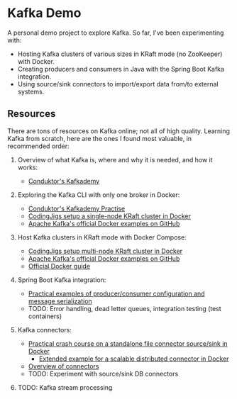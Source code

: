 # Kafka Demo
A personal demo project to explore Kafka. So far, I've been experimenting with:
- Hosting Kafka clusters of various sizes in KRaft mode (no ZooKeeper) with Docker.
- Creating producers and consumers in Java with the Spring Boot Kafka integration.
- Using source/sink connectors to import/export data from/to external systems.

## Resources
There are tons of resources on Kafka online; not all of high quality. Learning Kafka from scratch, here are the ones I found most valuable, in recommended order:

1. Overview of what Kafka is, where and why it is needed, and how it works:
    - [Conduktor's Kafkademy](https://learn.conduktor.io/kafka/what-is-apache-kafka/)

2. Exploring the Kafka CLI with only one broker in Docker:
    - [Conduktor's Kafkademy Practise](https://learn.conduktor.io/kafka/how-to-start-kafka-using-docker/)
    - [CodingJigs setup a single-node KRaft cluster in Docker](https://codingjigs.com/setting-up-a-single-node-kafka-cluster-using-kraft-mode-no-more-zookeeper-dependency/)
    - [Apache Kafka's official Docker examples on GitHub](https://github.com/apache/kafka/blob/trunk/docker/examples/README.md)

3. Host Kafka clusters in KRaft mode with Docker Compose:
    - [CodingJigs setup multi-node KRaft cluster in Docker](https://codingjigs.com/a-practical-guide-to-setting-up-a-6-node-kraft-based-kafka-cluster/)
    - [Apache Kafka's official Docker examples on GitHub](https://github.com/apache/kafka/blob/trunk/docker/examples/README.md)
    - [Official Docker guide](https://docs.docker.com/guides/kafka/)

4. Spring Boot Kafka integration:
    - [Practical examples of producer/consumer configuration and message serialization](https://www.practicalsoftwarearchitecture.com/blog/spring-boot-kafka-config)
    - TODO: Error handling, dead letter queues, integration testing (test containers)

5. Kafka connectors:
    - [Practical crash course on a standalone file connector source/sink in Docker](https://dev.to/thegroo/kafka-connect-crash-course-1chd)
        - [Extended example for a scalable distributed connector in Docker](https://joelforjava.com/blog/2020/06/running-kafka-connect-from-a-container.html)
    - [Overview of connectors](https://docs.confluent.io/platform/current/connect/index.html)
    - TODO: Experiment with source/sink DB connectors

6. TODO: Kafka stream processing